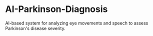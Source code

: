 # AI-Parkinson-Diagnosis
AI-based system for analyzing eye movements and speech to assess Parkinson's disease severity.
